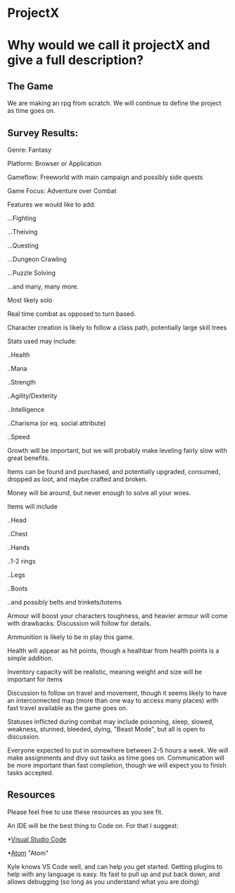 # ProjectX
Why would we call it projectX and give a full description?
======

## The Game
We are making an rpg from scratch. We will continue to define the project as time goes on. 

## Survey Results:

Genre: Fantasy

Platform: Browser or Application

Gameflow: Freeworld with main campaign and possibly side quests

Game Focus: Adventure over Combat

Features we would like to add:

...Fighting

...Theiving

...Questing

...Dungeon Crawling

...Puzzle Solving

...and many, many more.

Most likely solo

Real time combat as opposed to turn based.

Character creation is likely to follow a class path, potentially large skill trees

Stats used may include:

..Health

..Mana

..Strength

..Agility/Dexterity

..Intelligence

..Charisma (or eq. social attribute)

..Speed

Growth will be important, but we will probably make leveling fairly slow with great benefits.

Items can be found and purchased, and potentially upgraded, consumed, dropped as loot, and maybe crafted and broken.

Money will be around, but never enough to solve all your woes.

Items will include

..Head

..Chest

..Hands

..1-2 rings

..Legs

..Boots

..and possibly belts and trinkets/totems

Armour will boost your characters toughness, and heavier armour will come with drawbacks. Discussion will follow for details.

Ammunition is likely to be in play this game.

Health will appear as hit points, though a healhbar from health points is a simple addition.

Inventory capacity will be realistic, meaning weight and size will be important for items

Discussion to follow on travel and movement, though it seems likely to have an interconnected map (more than one way to access many places) with fast travel available as the game goes on.

Statuses inflicted during combat may include poisoning, sleep, slowed, weakness, stunned, bleeded, dying, "Beast Mode", but all is open to discussion.


Everyone expected to put in somewhere between 2-5 hours a week. We will make assignments and divy out tasks as time goes on. Communication will be more important than fast completion, though we will expect you to finish tasks accepted.

 


## Resources
Please feel free to use these resources as you see fit. 

An IDE will be the best thing to Code on. For that I suggest:

*[Visual Studio Code](https://code.visualstudio.com/ "VS Code")

*[Atom](https://atom.io/) "Atom"

Kyle knows VS Code well, and can help you get started. Getting plugins to help with any language is easy. Its fast to pull up and put back down, and allows debugging (so long as you understand what you are doing)
